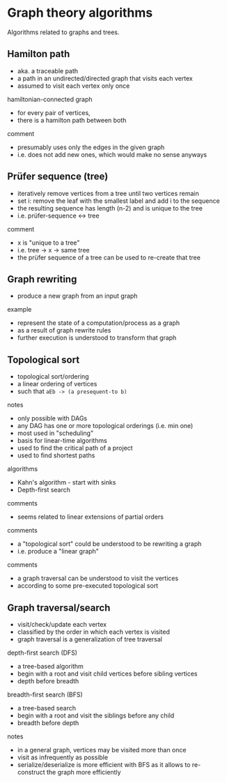 
<!-- ======================================================================= -->
# Graph theory algorithms

Algorithms related to graphs and trees.

<!-- ======================================================================= -->
## Hamilton path

* aka. a traceable path
* a path in an undirected/directed graph that visits each vertex
* assumed to visit each vertex only once

hamiltonian-connected graph

* for every pair of vertices,
* there is a hamilton path between both

comment

* presumably uses only the edges in the given graph
* i.e. does not add new ones, which would make no sense anyways

<!-- ======================================================================= -->
## Prüfer sequence (tree)

* iteratively remove vertices from a tree until two vertices remain
* set i: remove the leaf with the smallest label and add i to the sequence
* the resulting sequence has length (n-2) and is unique to the tree
* i.e. prüfer-sequence <-> tree

comment

* x is "unique to a tree"
* i.e. tree -> x -> same tree
* the prüfer sequence of a tree can be used to re-create that tree

<!-- ======================================================================= -->
## Graph rewriting

* produce a new graph from an input graph

example

* represent the state of a computation/process as a graph
* as a result of graph rewrite rules
* further execution is understood to transform that graph

<!-- ======================================================================= -->
## Topological sort

* topological sort/ordering
* a linear ordering of vertices
* such that `aEb -> (a presequent-to b)`

notes

* only possible with DAGs
* any DAG has one or more topological orderings (i.e. min one)
* most used in "scheduling"
* basis for linear-time algorithms
* used to find the critical path of a project
* used to find shortest paths

algorithms

* Kahn's algorithm - start with sinks
* Depth-first search

comments

* seems related to linear extensions of partial orders

comments

* a "topological sort" could be understood to be rewriting a graph
* i.e. produce a "linear graph"

comments

* a graph traversal can be understood to visit the vertices
* according to some pre-executed topological sort

<!-- ======================================================================= -->
## Graph traversal/search

* visit/check/update each vertex
* classified by the order in which each vertex is visited
* graph traversal is a generalization of tree traversal

depth-first search (DFS)

* a tree-based algorithm
* begin with a root and visit child vertices before sibling vertices
* depth before breadth

breadth-first search (BFS)

* a tree-based search
* begin with a root and visit the siblings before any child
* breadth before depth

notes

* in a general graph, vertices may be visited more than once
* visit as infrequently as possible
* serialize/deserialize is more efficient with BFS as it allows
  to re-construct the graph more efficiently
